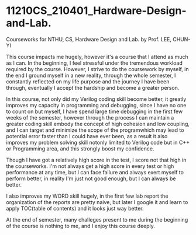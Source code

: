 # 11210CS_210401_Hardware-Design-and-Lab.
Courseworks for NTHU, CS, Hardware Design and Lab. by Prof. LEE, CHUN-YI


This course impacts me hugely, however it's a course that I attend as much as I can.
In the beginning, I feel stressful under the tremendous workload required by the course.
However, I strive to do the coursework by myself, in the end I ground myself in a new reality,
through the whole semester, I constantly reflected on my life purpose and the journey I have been through, 
eventually I accept the hardship and become a greater person.

In this course, not only did my Verilog coding skill become better, it greatly improves my capacity in programming 
and debugging, since I have no one to count on but myself, I have spend large time debugging in the first few weeks of 
the semester, however through the process I can maintain a greater coding skill embody the concept of high cohesion and low coupling,
and I can target and minimize the scope of the programwhich may lead to potential error faster than I could have ever been, 
as a result it also improves my problem solving skill notonly limited to Verilog code but in C++ or Programming area, 
and this strongly boost my confidence.

Though I have got a relatively high score in the test, I score not that high in the courseworks.
I'm not always get a high score in every test or high performance at any time, but I can face failure
and always exert myself to perform better, in reality I'm just not good enough, but I can always be better.

I also improves my WORD skill hugely, in the first few lab report the organization of the reports are pretty naive, but
later I google it and learn to apply TOC(table of contents) and it looks just way better.

At the end of semester, many challeges present to me during the beginning of the course is nothing to me, and I enjoy this course 
deeply.
